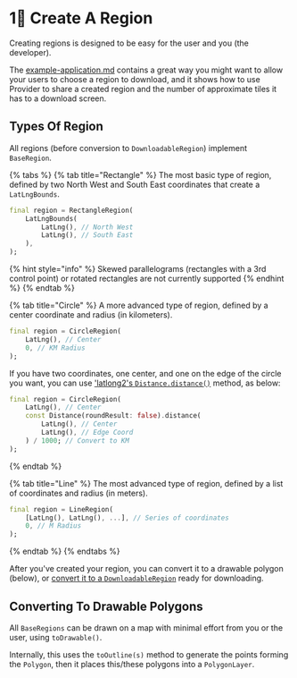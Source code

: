 # 1⃣ Create A Region

Creating regions is designed to be easy for the user and you (the developer).

The [example-application.md](../get-started/example-application.md "mention") contains a great way you might want to allow your users to choose a region to download, and it shows how to use Provider to share a created region and the number of approximate tiles it has to a download screen.

## Types Of Region

All regions (before conversion to `DownloadableRegion`) implement `BaseRegion`.

{% tabs %}
{% tab title="Rectangle" %}
The most basic type of region, defined by two North West and South East coordinates that create a `LatLngBounds`.

```dart
final region = RectangleRegion(
    LatLngBounds(
        LatLng(), // North West
        LatLng(), // South East
    ),
);
```

{% hint style="info" %}
Skewed parallelograms (rectangles with a 3rd control point) or rotated rectangles are not currently supported
{% endhint %}
{% endtab %}

{% tab title="Circle" %}
A more advanced type of region, defined by a center coordinate and radius (in kilometers).

```dart
final region = CircleRegion(
    LatLng(), // Center
    0, // KM Radius
);
```

If you have two coordinates, one center, and one on the edge of the circle you want, you can use ['latlong2's `Distance.distance()`](https://pub.dev/documentation/latlong2/latest/latlong2/Distance/distance.html) method, as below:

```dart
final region = CircleRegion(
    LatLng(), // Center
    const Distance(roundResult: false).distance(
        LatLng(), // Center
        LatLng(), // Edge Coord
    ) / 1000; // Convert to KM
);
```
{% endtab %}

{% tab title="Line" %}
The most advanced type of region, defined by a list of coordinates and radius (in meters).

```dart
final region = LineRegion(
    [LatLng(), LatLng(), ...], // Series of coordinates
    0, // M Radius
);
```
{% endtab %}
{% endtabs %}

After you've created your region, you can convert it to a drawable polygon (below), or [convert it to a `DownloadableRegion`](prepare.md) ready for downloading.

## Converting To Drawable Polygons

All `BaseRegions` can be drawn on a map with minimal effort from you or the user, using `toDrawable()`.

Internally, this uses the `toOutline(s)` method to generate the points forming the `Polygon`, then it places this/these polygons into a `PolygonLayer`.
